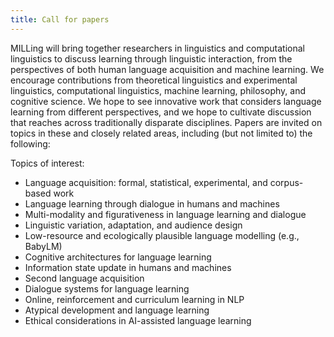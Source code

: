 ```yaml
---
title: Call for papers
---
```



MILLing will bring together researchers in linguistics and computational
linguistics to discuss learning through linguistic interaction, from
the perspectives of both human language acquisition and machine
learning. We encourage contributions from theoretical linguistics and
experimental linguistics, computational linguistics, machine learning,
philosophy, and cognitive science. We hope to see innovative work that
considers language learning from different perspectives, and we hope
to cultivate discussion that reaches across traditionally disparate
disciplines. Papers are invited on topics in these and closely related
areas, including (but not limited to) the following:

Topics of interest:

- Language acquisition: formal, statistical, experimental, and corpus-based work
- Language learning through dialogue in humans and machines
- Multi-modality and figurativeness in language learning and dialogue
- Linguistic variation, adaptation, and audience design
- Low-resource and ecologically plausible language modelling (e.g., BabyLM)
- Cognitive architectures for language learning
- Information state update in humans and machines
- Second language acquisition
- Dialogue systems for language learning
- Online, reinforcement and curriculum learning in NLP
- Atypical development and language learning 
- Ethical considerations in AI-assisted language learning

